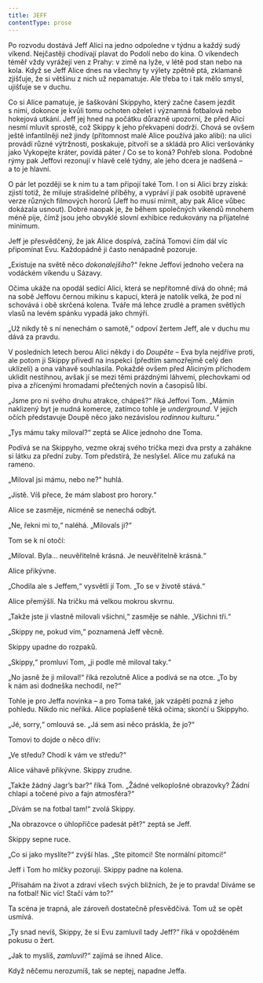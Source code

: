 ```yaml
---
title: JEFF
contentType: prose
---
```


<section>

Po rozvodu dostává Jeff Alici na jedno odpoledne v týdnu a každý sudý víkend. Nejčastěji chodívají plavat do Podolí nebo do kina. O víkendech téměř vždy vyrážejí ven z Prahy: v zimě na lyže, v létě pod stan nebo na kola. Když se Jeff Alice dnes na všechny ty výlety zpětně ptá, zklamaně zjišťuje, že si většinu z nich už nepamatuje. Ale třeba to i tak mělo smysl, ujišťuje se v duchu.

Co si Alice pamatuje, je šaškování Skippyho, který začne časem jezdit s nimi, dokonce je kvůli tomu ochoten oželet i významná fotbalová nebo hokejová utkání. Jeff jej hned na počátku důrazně upozorní, že před Alicí nesmí mluvit sprostě, což Skippy k jeho překvapení dodrží. Chová se ovšem ještě infantilněji než jindy (přítomnost malé Alice používá jako alibi): na ulici provádí různé výtržnosti, poskakuje, pitvoří se a skládá pro Alici veršovánky jako Vykopejte kráter, povídá páter / Co se to koná? Pohřeb slona. Podobné rýmy pak Jeffovi rezonují v hlavě celé týdny, ale jeho dcera je nadšená – a to je hlavní.

O pár let později se k nim tu a tam připojí také Tom. I on si Alici brzy získá: zjistí totiž, že miluje strašidelné příběhy, a vypráví jí pak osobitě upravené verze různých filmových hororů (Jeff ho musí mírnit, aby pak Alice vůbec dokázala usnout). Dobré naopak je, že během společných víkendů mnohem méně pije, čímž jsou jeho obvyklé slovní exhibice redukovány na přijatelné minimum.

Jeff je přesvědčený, že jak Alice dospívá, začíná Tomovi čím dál víc připomínat Evu. Každopádně ji často nenápadně pozoruje.

„Existuje na světě něco _dokonalejšího_?“ řekne Jeffovi jednoho večera na vodáckém víkendu u Sázavy.

Očima ukáže na opodál sedící Alici, která se nepřítomně dívá do ohně; má na sobě Jeffovu černou mikinu s kapucí, která je natolik velká, že pod ní schovává i obě skrčená kolena. Tváře má lehce zrudlé a pramen světlých vlasů na levém spánku vypadá jako chmýří.

„Už nikdy tě s ní nenechám o samotě,“ odpoví žertem Jeff, ale v duchu mu dává za pravdu.

</section>

<section>

V posledních letech berou Alici někdy i do _Doupěte_ – Eva byla nejdříve proti, ale potom ji Skippy přivedl na inspekci (předtím samozřejmě celý den uklízeli) a ona váhavě souhlasila. Pokaždé ovšem před Aliciným příchodem uklidit nestihnou, avšak jí se mezi těmi prázdnými láhvemi, plechovkami od piva a zřícenými hromadami přečtených novin a časopisů líbí.

„Jsme pro ni svého druhu atrakce, chápeš?“ říká Jeffovi Tom. „Mámin naklizený byt je nudná komerce, zatímco tohle je _underground_. V jejích očích představuje Doupě něco jako nezávislou _rodinnou kulturu_.“

</section>

<section>

„Tys mámu taky miloval?“ zeptá se Alice jednoho dne Toma.

Podívá se na Skippyho, vezme okraj svého trička mezi dva prsty a zahákne si látku za přední zuby. Tom předstírá, že neslyšel. Alice mu zaťuká na rameno.

„Miloval jsi mámu, nebo ne?“ huhlá.

„Jistě. Víš přece, že mám slabost pro horory.“

Alice se zasměje, nicméně se nenechá odbýt.

„Ne, řekni mi to,“ naléhá. „Milovals ji?“

Tom se k ní otočí:

„Miloval. Byla… neuvěřitelně krásná. Je neuvěřitelně krásná.“

Alice přikývne.

„Chodila ale s Jeffem,“ vysvětlí jí Tom. „To se v životě stává.“

Alice přemýšlí. Na tričku má velkou mokrou skvrnu.

„Takže jste ji vlastně milovali všichni,“ zasměje se náhle. „Všichni tři.“

„Skippy ne, pokud vím,“ poznamená Jeff věcně.

Skippy upadne do rozpaků.

„Skippy,“ promluví Tom, „ji podle mě miloval taky.“

„No jasně že ji miloval!“ říká rezolutně Alice a podívá se na otce. „To by k nám asi dodneška nechodil, ne?“

Tohle je pro Jeffa novinka – a pro Toma také, jak vzápětí pozná z jeho pohledu. Nikdo nic neříká. Alice poplašeně těká očima; skončí u Skippyho.

„Jé, sorry,“ omlouvá se. „Já sem asi něco práskla, že jo?“

Tomovi to dojde o něco dřív:

„Ve středu? Chodí k vám ve středu?“

Alice váhavě přikývne. Skippy zrudne.

„Takže žádný Jagr’s bar?“ říká Tom. „Žádné velkoplošné obrazovky? Žádní chlapi a točené pivo a fajn atmosféra?“

„Dívám se na fotbal tam!“ zvolá Skippy.

„Na obrazovce o úhlopříčce padesát pět?“ zeptá se Jeff.

Skippy sepne ruce.

„Co si jako myslíte?“ zvýší hlas. „Ste pitomci! Ste normální pitomci!“

Jeff i Tom ho mlčky pozorují. Skippy padne na kolena.

„Přísahám na život a zdraví všech svých bližních, že je to pravda! Díváme se na fotbal! Nic víc! Stačí vám to?“

Ta scéna je trapná, ale zároveň dostatečně přesvědčivá. Tom už se opět usmívá.

„Ty snad nevíš, Skippy, že si Evu zamluvil tady Jeff?“ říká v opožděném pokusu o žert.

„Jak to myslíš, _zamluvil_?“ zajímá se ihned Alice.

Když něčemu nerozumíš, tak se neptej, napadne Jeffa.

</section>
